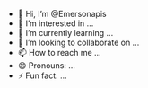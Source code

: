- 👋 Hi, I’m @Emersonapis
- 👀 I’m interested in ...
- 🌱 I’m currently learning ...
- 💞️ I’m looking to collaborate on ...
- 📫 How to reach me ...
- 😄 Pronouns: ...
- ⚡ Fun fact: ...

<!---
Emersinapis/Emersinapis is a ✨ special ✨ repository because its `README.md` (this file) appears on your GitHub profile.
You can click the Preview link to take a look at your changes.
--->
